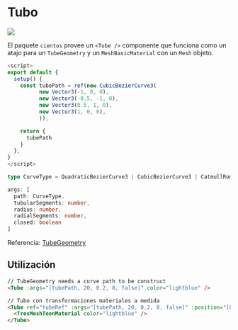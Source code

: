 # Tubo <Badge type="warning" text="^1.6.0" />

![](/cientos/tube.png)

El paquete `cientos` provee un `<Tube />` componente que funciona como un atajo para un `TubeGeometry` y un `MeshBasicMaterial` con un `Mesh` objeto.

```typescript
<script>
export default {
  setup() {
    const tubePath = ref(new CubicBezierCurve3(
          new Vector3(-1, 0, 0),
          new Vector3(-0.5, -1, 0),
          new Vector3(0.5, 1, 0),
          new Vector3(1, 0, 0),
          ));

    return {
      tubePath
    }
  },
}
</script>
```

```typescript
type CurveType = QuadraticBezierCurve3 | CubicBezierCurve3 | CatmullRomCurve3 | LineCurve3

args: [
  path: CurveType,
  tubularSegments: number,
  radius: number,
  radialSegments: number,
  closed: boolean
]
```

Referencia: [TubeGeometry](https://threejs.org/docs/?q=tube#api/en/geometries/TubeGeometry)

## Utilización

```html
// TubeGeometry needs a curve path to be construct
<Tube :args="[tubePath, 20, 0.2, 8, false]" color="lightblue" />

// Tubo con transformaciones materiales a medida
<Tube ref="tubeRef" :args="[tubePath, 20, 0.2, 8, false]" :position="[0, 4, 0]">
  <TresMeshToonMaterial color="lightblue" />
</Tube>
```

